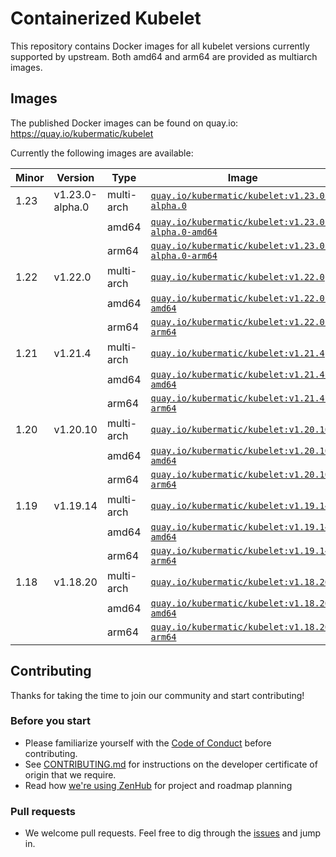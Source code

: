 # Containerized Kubelet

This repository contains Docker images for all kubelet versions currently supported by upstream.
Both amd64 and arm64 are provided as multiarch images.

## Images

The published Docker images can be found on quay.io: https://quay.io/kubermatic/kubelet

Currently the following images are available:

<!-- versions_start -->
| Minor | Version | Type | Image |
| ----- | ------- | ---- | ----- |
| 1.23 | v1.23.0-alpha.0 | multi-arch | [`quay.io/kubermatic/kubelet:v1.23.0-alpha.0`](https://quay.io/kubermatic/kubelet:v1.23.0-alpha.0) |
| | | amd64 | [`quay.io/kubermatic/kubelet:v1.23.0-alpha.0-amd64`](https://quay.io/kubermatic/kubelet:v1.23.0-alpha.0-amd64) |
| | | arm64 | [`quay.io/kubermatic/kubelet:v1.23.0-alpha.0-arm64`](https://quay.io/kubermatic/kubelet:v1.23.0-alpha.0-arm64) |
| 1.22 | v1.22.0 | multi-arch | [`quay.io/kubermatic/kubelet:v1.22.0`](https://quay.io/kubermatic/kubelet:v1.22.0) |
| | | amd64 | [`quay.io/kubermatic/kubelet:v1.22.0-amd64`](https://quay.io/kubermatic/kubelet:v1.22.0-amd64) |
| | | arm64 | [`quay.io/kubermatic/kubelet:v1.22.0-arm64`](https://quay.io/kubermatic/kubelet:v1.22.0-arm64) |
| 1.21 | v1.21.4 | multi-arch | [`quay.io/kubermatic/kubelet:v1.21.4`](https://quay.io/kubermatic/kubelet:v1.21.4) |
| | | amd64 | [`quay.io/kubermatic/kubelet:v1.21.4-amd64`](https://quay.io/kubermatic/kubelet:v1.21.4-amd64) |
| | | arm64 | [`quay.io/kubermatic/kubelet:v1.21.4-arm64`](https://quay.io/kubermatic/kubelet:v1.21.4-arm64) |
| 1.20 | v1.20.10 | multi-arch | [`quay.io/kubermatic/kubelet:v1.20.10`](https://quay.io/kubermatic/kubelet:v1.20.10) |
| | | amd64 | [`quay.io/kubermatic/kubelet:v1.20.10-amd64`](https://quay.io/kubermatic/kubelet:v1.20.10-amd64) |
| | | arm64 | [`quay.io/kubermatic/kubelet:v1.20.10-arm64`](https://quay.io/kubermatic/kubelet:v1.20.10-arm64) |
| 1.19 | v1.19.14 | multi-arch | [`quay.io/kubermatic/kubelet:v1.19.14`](https://quay.io/kubermatic/kubelet:v1.19.14) |
| | | amd64 | [`quay.io/kubermatic/kubelet:v1.19.14-amd64`](https://quay.io/kubermatic/kubelet:v1.19.14-amd64) |
| | | arm64 | [`quay.io/kubermatic/kubelet:v1.19.14-arm64`](https://quay.io/kubermatic/kubelet:v1.19.14-arm64) |
| 1.18 | v1.18.20 | multi-arch | [`quay.io/kubermatic/kubelet:v1.18.20`](https://quay.io/kubermatic/kubelet:v1.18.20) |
| | | amd64 | [`quay.io/kubermatic/kubelet:v1.18.20-amd64`](https://quay.io/kubermatic/kubelet:v1.18.20-amd64) |
| | | arm64 | [`quay.io/kubermatic/kubelet:v1.18.20-arm64`](https://quay.io/kubermatic/kubelet:v1.18.20-arm64) |


<!-- versions_end -->

## Contributing

Thanks for taking the time to join our community and start contributing!

### Before you start

* Please familiarize yourself with the [Code of Conduct][3] before contributing.
* See [CONTRIBUTING.md][2] for instructions on the developer certificate of origin that we require.
* Read how [we're using ZenHub][13] for project and roadmap planning

### Pull requests

* We welcome pull requests. Feel free to dig through the [issues][1] and jump in.

[1]: https://github.com/kubermatic/kubelet/issues
[2]: https://github.com/kubermatic/kubelet/blob/master/CONTRIBUTING.md
[3]: https://github.com/kubermatic/kubelet/blob/master/CODE_OF_CONDUCT.md

[11]: https://groups.google.com/forum/#!forum/kubermatic-dev
[12]: https://kubermatic.slack.com/messages/kubelet
[13]: https://github.com/kubermatic/kubelet/blob/master/Zenhub.md
[15]: http://slack.kubermatic.io/
